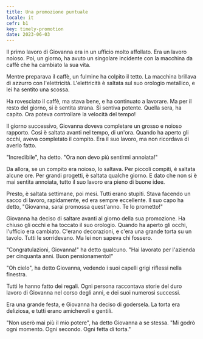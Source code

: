 ```yaml
---
title: Una promozione puntuale
locale: it
cefr: b1
key: timely-promotion
date: 2023-06-03
---
```


Il primo lavoro di Giovanna era in un ufficio molto affollato. Era un lavoro noioso. Poi, un giorno, ha avuto un singolare incidente con la macchina da caffè che ha cambiato la sua vita.

Mentre preparava il caffè, un fulmine ha colpito il tetto. La macchina brillava di azzurro con l'elettricità. L'elettricità è saltata sul suo orologio metallico, e lei ha sentito una scossa.

Ha rovesciato il caffè, ma stava bene, e ha continuato a lavorare. Ma per il resto del giorno, si è sentita strana. Si sentiva potente. Quella sera, ha capito. Ora poteva controllare la velocità del tempo!

Il giorno successivo, Giovanna doveva completare un grosso e noioso rapporto. Così è saltata avanti nel tempo, di un'ora. Quando ha aperto gli occhi, aveva completato il compito. Era il suo lavoro, ma non ricordava di averlo fatto.

"Incredibile", ha detto. "Ora non devo più sentirmi annoiata!"

Da allora, se un compito era noioso, lo saltava. Per piccoli compiti, è saltata alcune ore. Per grandi progetti, è saltata qualche giorno. E dato che non si è mai sentita annoiata, tutto il suo lavoro era pieno di buone idee.

Presto, è saltata settimane, poi mesi. Tutti erano stupiti. Stava facendo un sacco di lavoro, rapidamente, ed era sempre eccellente. Il suo capo ha detto, "Giovanna, sarai promossa quest'anno. Te lo prometto!"

Giovanna ha deciso di saltare avanti al giorno della sua promozione. Ha chiuso gli occhi e ha toccato il suo orologio. Quando ha aperto gli occhi, l'ufficio era cambiato. C'erano decorazioni, e c'era una grande torta su un tavolo. Tutti le sorridevano. Ma lei non sapeva chi fossero.

"Congratulazioni, Giovanna!" ha detto qualcuno. "Hai lavorato per l'azienda per cinquanta anni. Buon pensionamento!"

"Oh cielo", ha detto Giovanna, vedendo i suoi capelli grigi riflessi nella finestra.

Tutti le hanno fatto dei regali. Ogni persona raccontava storie del duro lavoro di Giovanna nel corso degli anni, e dei suoi numerosi successi.

Era una grande festa, e Giovanna ha deciso di godersela. La torta era deliziosa, e tutti erano amichevoli e gentili.

"Non userò mai più il mio potere", ha detto Giovanna a se stessa. "Mi godrò ogni momento. Ogni secondo. Ogni fetta di torta."